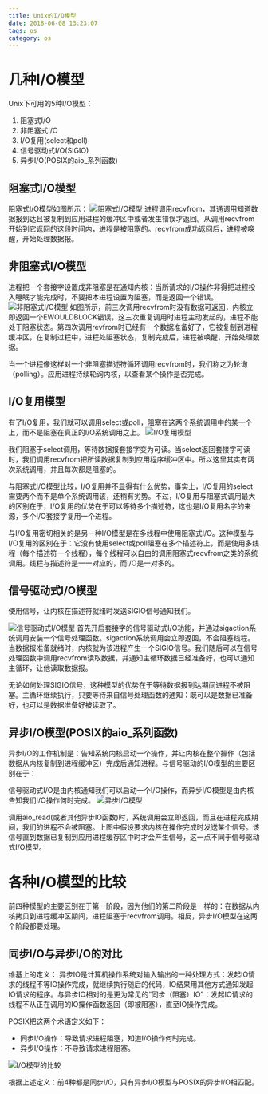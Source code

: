 ```yaml
---
title: Unix的I/O模型
date: 2018-06-08 13:23:07
tags: os
category: os
---
```

# 几种I/O模型

Unix下可用的5种I/O模型：
1. 阻塞式I/O
2. 非阻塞式I/O
3. I/O复用(select和poll)
4. 信号驱动式I/O(SIGIO)
5. 异步I/O(POSIX的aio_系列函数)

## 阻塞式I/O模型
阻塞式I/O模型如图所示：
![阻塞式I/O模型](/pics/bio.png)
进程调用recvfrom，其通调用知道数据报到达且被复制到应用进程的缓冲区中或者发生错误才返回。从调用recvfrom开始到它返回的这段时间内，进程是被阻塞的。recvfrom成功返回后，进程被唤醒，开始处理数据报。




## 非阻塞式I/O模型
进程把一个套接字设置成非阻塞是在通知内核：当所请求的I/O操作非得把进程投入睡眠才能完成时，不要把本进程设置为阻塞，而是返回一个错误。
![非阻塞式I/O模型](/pics/non-block-io.png)
如图所示，前三次调用recvfrom时没有数据可返回，内核立即返回一个EWOULDBLOCK错误，这三次重复调用时进程主动发起的，进程不能处于阻塞状态。第四次调用revfrom时已经有一个数据准备好了，它被复制到进程缓冲区，在复制过程中，进程处阻塞状态，复制完成后，进程被唤醒，开始处理数据。

当一个进程像这样对一个非阻塞描述符循环调用recvfrom时，我们称之为轮询（polling）。应用进程持续轮询内核，以查看某个操作是否完成。

## I/O复用模型
有了I/O复用，我们就可以调用select或poll，阻塞在这两个系统调用中的某一个上，而不是阻塞在真正的I/O系统调用之上。
![I/O复用模型](/pics/io-multiplexing.png)

我们阻塞于select调用，等待数据报套接字变为可读。当select返回套接字可读时，我们调用recvfrom把所读数据复制到应用程序缓冲区中。所以这里其实有两次系统调用，并且每次都是阻塞的。

与阻塞式I/O模型比较，I/O复用并不显得有什么优势，事实上，I/O复用的select需要两个而不是单个系统调用该，还稍有劣势。不过，I/O复用与阻塞式调用最大的区别在于，I/O复用的优势在于可以等待多个描述符，这也是I/O复用名字的来源，多个I/O套接字复用一个进程。

与I/O复用密切相关的是另一种I/O模型是在多线程中使用阻塞式I/O。这种模型与I/O复用的区别在于：它没有使用select或poll阻塞在多个描述符上，而是使用多线程（每个描述符一个线程），每个线程可以自由的调用阻塞式recvfrom之类的系统调用。线程与描述符是一一对应的，而I/O是一对多的。

## 信号驱动式I/O模型
使用信号，让内核在描述符就绪时发送SIGIO信号通知我们。

![信号驱动式I/O模型](/pics/signal-driven.png)
首先开启套接字的信号驱动式I/O功能，并通过sigaction系统调用安装一个信号处理函数。sigaction系统调用会立即返回，不会阻塞线程。当数据报准备就绪时，内核就为该进程产生一个SIGIO信号。我们随后可以在信号处理函数中调用recvfrom读取数据，并通知主循环数据已经准备好，也可以通知主循环，让他读取数据报。

无论如何处理SIGIO信号，这种模型的优势在于等待数据报到达期间进程不被阻塞。主循环继续执行，只要等待来自信号处理函数的通知：既可以是数据已准备好，也可以是数据准备好被读取了。


## 异步I/O模型(POSIX的aio_系列函数)
异步I/O的工作机制是：告知系统内核启动一个操作，并让内核在整个操作（包括数据从内核复制到进程缓冲区）完成后通知进程。与信号驱动的I/O模型的主要区别在于：

信号驱动式I/O是由内核通知我们可以启动一个I/O操作，而异步I/O模型是由内核告知我们I/O操作何时完成。
![异步I/O模型](/pics/async-io.png)

调用aio_read(或者其他异步IO函数)时，系统调用会立即返回，而且在进程完成期间，我们的进程不会被阻塞。上图中假设要求内核在操作完成时发送某个信号。该信号直到数据已复制到应用进程缓存区中时才会产生信号，这一点不同于信号驱动式I/O模型。

# 各种I/O模型的比较
前四种模型的主要区别在于第一阶段，因为他们的第二阶段是一样的：在数据从内核拷贝到进程缓冲区期间，进程阻塞于recvfrom调用。相反，异步I/O模型在这两个阶段都要处理。

## 同步I/O与异步I/O的对比
维基上的定义：
异步IO是计算机操作系统对输入输出的一种处理方式：发起IO请求的线程不等IO操作完成，就继续执行随后的代码，IO结果用其他方式通知发起IO请求的程序。与异步IO相对的是更为常见的“同步（阻塞）IO”：发起IO请求的线程不从正在调用的IO操作函数返回（即被阻塞），直至IO操作完成。

POSIX把这两个术语定义如下：
+ 同步I/O操作：导致请求进程阻塞，知道I/O操作何时完成。
+ 异步I/O操作：不导致请求进程阻塞。

![I/O模型的比较](/pics/io-compare.png)

根据上述定义：前4种都是同步I/O，只有异步I/O模型与POSIX的异步I/O相匹配。

